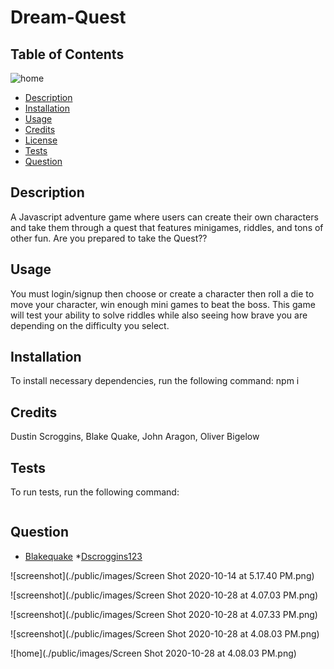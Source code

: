 # Dream-Quest
## Table of Contents 
![home]()
 
 * [Description](#Description)
 * [Installation](#Installation)
 * [Usage](#Usage)
 * [Credits](#Credits)
 * [License](#License)
 * [Tests](#Tests)
 * [Question](#Question)

## Description 
A Javascript adventure game where users can create their own characters and take them through a quest that features minigames, riddles, and tons of other fun. Are you prepared to take the Quest??

## Usage
You must login/signup then choose or create a character then roll a die to move your character, win enough mini games to beat the boss. This game will test your ability to solve riddles while also seeing how brave you are depending on the difficulty you select.
## Installation
 To install necessary dependencies, run the following command: npm i

## Credits
Dustin Scroggins, Blake Quake, John Aragon, Oliver Bigelow
## Tests
To run tests, run the following command:
```npm test
```
## Question
 * [Blakequake](https://github.com/Blakequake)
 *[Dscroggins123](https://github.com/Dscroggins123)
 
![screenshot](./public/images/Screen Shot 2020-10-14 at 5.17.40 PM.png)

![screenshot](./public/images/Screen Shot 2020-10-28 at 4.07.03 PM.png)

![screenshot](./public/images/Screen Shot 2020-10-28 at 4.07.33 PM.png)

![screenshot](./public/images/Screen Shot 2020-10-28 at 4.08.03 PM.png)

![home](./public/images/Screen Shot 2020-10-28 at 4.08.03 PM.png)



